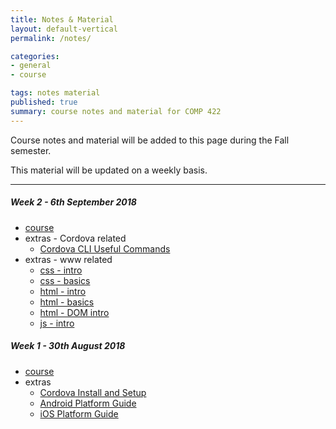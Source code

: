 ```yaml
---
title: Notes & Material
layout: default-vertical
permalink: /notes/

categories:
- general
- course

tags: notes material
published: true
summary: course notes and material for COMP 422
---
```


Course notes and material will be added to this page during the Fall semester.

This material will be updated on a weekly basis.

***

<!--

##### Week 15 - 9th December 2016

  * [final report outline](/assets/docs/2016/extras/Comp422-FinalReportOutline-2016.pdf)

##### Week 14 - 2nd December 2016

  * [course](/assets/docs/2016/comp422-week14.pdf)
  * extras
    * [final report outline](/assets/docs/2016/extras/Comp422-FinalReportOutline-2016.pdf)

##### Week 12 - 18th November 2016

  * [course](/assets/docs/2016/comp422-week12.pdf)
  * extras
    * [final report outline](/assets/docs/2016/extras/Comp422-FinalReportOutline-2016.pdf)

##### Week 11 - 11th November 2016

  * [course](/assets/docs/2016/comp422-week11.pdf)
  * extras
    * [Design - User Experience and Interaction](/assets/docs/2016/extras/design-experience-interaction.pdf)

##### Week 10 - 4th November 2016

  * [course](/assets/docs/2016/comp422-week10.pdf)
  * extras
    * [Design and Information Architecture](/assets/docs/2016/extras/design-information-architecture.pdf)

##### Week 9 - 28th October 2016

  * [course](/assets/docs/2016/comp422-week9.pdf)
  * discussion
    * [Design - Part 3](/assets/docs/2016/discussion/422-design-part3.pdf)

##### Week 8 - 21st October 2016

  * [course](/assets/docs/2016/comp422-week8.pdf)
  * discussion
    * [Design - Part 2](/assets/docs/2016/discussion/422-design-part2.pdf)

##### Week 7 - 14th October 2016

  * discussion
    * [Design - Part 1](/assets/docs/2016/discussion/422-design-part1.pdf)

##### Week 5 - 30th September 2016

  * [course](/assets/docs/2016/comp422-week5.pdf)
  * extras
    * [Design and Mockups](/assets/docs/2016/extras/design-mockups.pdf)
    * [Designing our app](/assets/docs/2016/extras/design-our-app.pdf)
-->

<!--

##### Week 15 - 8th December 2017

  * [final report outline](/assets/docs/2017/Comp422-FinalReportOutline-2017.pdf)

##### Week 14 - 1st December 2017

  * [course](/assets/docs/2017/Comp422-week14.pdf)
  * [final report outline](/assets/docs/2017/Comp422-FinalReportOutline-2017.pdf)
  * extras - Heroku & Git setup
    * [Heroku & Git](/assets/docs/2017/extras/git-heroku-setup.pdf)
    * [Heroku & MongoDB](/assets/docs/2017/extras/heroku-mongodb-setup.pdf)
  * extras - MongoDB & Native Driver
    * [Data Stores and APIs - using MongoDB and native driver](/assets/docs/2017/extras/data-stores-apis.pdf)
  * extras - Node.js APIs, MongoDB, Testing, Heroku, &c.
    * [Heroku and Postman](/assets/docs/2017/node-apis/api-heroku-mongo.pdf)
    * [Node.js API](/assets/docs/2017/extras/node-todos-api.pdf)
    * [Node.js API Testing](/assets/docs/2017/extras/testing-todos-api.pdf)
  * extras - various
    * [Google APIs - overview](/assets/docs/2017/extras/google-apis-overview.pdf)
    * [Google OAuth 2.0 & APIs](/assets/docs/2017/extras/oauth-google-api.pdf)

##### Week 13 - 24th November 2017

  * N/A

##### Week 12 - 17th November 2017

  * [course](/assets/docs/2017/Comp422-week12.pdf)
  * [final report outline](/assets/docs/2017/Comp422-FinalReportOutline-2017.pdf)
  * extras - React Native
    * [Basics - Lists](/assets/docs/2017/extras/react-native-basics-lists.pdf)
    * [Basics - Scroll](/assets/docs/2017/extras/react-native-basics-scroll.pdf)
    * [Basics - Text Input](/assets/docs/2017/extras/react-native-basics-text-input.pdf)
    * [Basics - Touch](/assets/docs/2017/extras/react-native-basics-touch.pdf)


##### Week 11 - 10th November 2017

  * [course](/assets/docs/2017/Comp422-week11.pdf)
  * extras - React Native
    * [Basics - Intro](/assets/docs/2017/extras/react-native-basics-intro.pdf)
    * [Basics - Style](/assets/docs/2017/extras/react-native-basics-style.pdf)
    * [Basics - Flex](/assets/docs/2017/extras/react-native-basics-flex.pdf)
    * [Basics - Props](/assets/docs/2017/extras/react-native-basics-props.pdf)
    * [Basics - State](/assets/docs/2017/extras/react-native-basics-state.pdf)

##### Week 10 - 3rd November 2017

  * [course](/assets/docs/2017/Comp422-week10.pdf)
  * discussion
    * [Design - Part 3](/assets/docs/2017/extras/discussion/422-design-part3.pdf)
  * extras - React Native
    * [Install for OS X](/assets/docs/2017/extras/react-native-install-osx.pdf)
    * [Install for Windows 10](/assets/docs/2017/extras/react-native-install-windows.pdf)

##### Week 9 - 27th October 2017

  * [course](/assets/docs/2017/Comp422-week9.pdf)
  * discussion
    * [Design - Part 2](/assets/docs/2017/extras/discussion/422-design-part2.pdf)

##### Week 8 - 20th October 2017

  * N/A

##### Week 6 - 6th October 2017

  * [course](/assets/docs/2017/Comp422-week6.pdf)
  * discussion
    * [Design - Part 1](/assets/docs/2017/extras/discussion/422-design-part1.pdf)
  * extras - patterns
    * [pub/sub](/assets/docs/2017/extras/pubsub-pattern.pdf)

##### Week 5 - 29th September 2017

  * [course](/assets/docs/2017/Comp422-week5.pdf)
  * extras - design
    * [Design our App](/assets/docs/2017/extras/design-our-app.pdf)
    * [Design and Mockups](/assets/docs/2017/extras/design-mockups.pdf)
  * extras - patterns
    * [observer](/assets/docs/2017/extras/observer-pattern.pdf)
  * extras - www related
    * [html5 - extra](/assets/docs/2017/extras/html5-extra.pdf)
    * [js - json](/assets/docs/2017/extras/js-json.pdf)

##### Week 4 - 22rd September 2017

  * [course](/assets/docs/2017/Comp422-week4.pdf)
  * extras - design
    * [Design and Interface - Intro](/assets/docs/2017/extras/design-interface-intro.pdf)
  * extras - www related
    * [css - html5](/assets/docs/2017/extras/css-html5.pdf)
    * [html5 - intro](/assets/docs/2017/extras/html5-intro.pdf)
    * [js - logic](/assets/docs/2017/extras/js-logic.pdf)


##### Week 3 - 15th September 2017

  * [course](/assets/docs/2017/Comp422-week3.pdf)
  * extras - www related
    * [css - box model](/assets/docs/2017/extras/css-box-model.pdf)
    * [js - core](/assets/docs/2017/extras/js-core.pdf)
-->

##### Week 2 - 6th September 2018

  * [course](/assets/docs/2018/comp422-week2.pdf)
  * extras - Cordova related
    * [Cordova CLI Useful Commands](/assets/docs/2018/extras/cordova-cli-useful-commands.pdf)
  * extras - www related
    * [css - intro](/assets/docs/2018/extras/css-intro.pdf)
    * [css - basics](/assets/docs/2018/extras/css-basics.pdf)
    * [html - intro](/assets/docs/2018/extras/html-intro.pdf)
    * [html - basics](/assets/docs/2018/extras/html-basics.pdf)
    * [html - DOM intro](/assets/docs/2018/extras/html-dom-intro.pdf)
    * [js - intro](/assets/docs/2018/extras/js-intro.pdf)

##### Week 1 - 30th August 2018

  * [course](/assets/docs/2018/comp422-week1.pdf)
  * extras
    * [Cordova Install and Setup](/assets/docs/2018/extras/cordova-install-setup.pdf)
    * [Android Platform Guide](/assets/docs/2018/extras/android-platform-guide.pdf)
    * [iOS Platform Guide](/assets/docs/2018/extras/ios-platform-guide.pdf)
